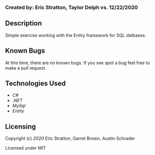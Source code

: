 
### Created by: Eric Stratton, Taylor Delph vs. 12/22/2020

## Description

Simple exercise working with the Entity framework for SQL datbases.


## Known Bugs

At this time, there are no known bugs. If you see spot a bug feel free to make a pull request.


## Technologies Used

- _C#_
- _.NET_
- _MySql_
- _Entity_

## Licensing

Copyright (c) _2020_ Eric Stratton, Garret Brown, Austin Schrader

Licensed under MIT